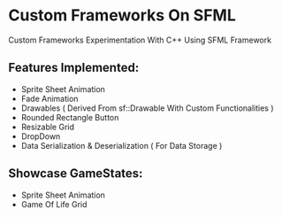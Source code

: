 # Custom Frameworks On SFML
Custom Frameworks Experimentation With C++ Using SFML Framework

## Features Implemented:
- Sprite Sheet Animation
- Fade Animation
- Drawables ( Derived From sf::Drawable With Custom Functionalities )
- Rounded Rectangle Button
- Resizable Grid
- DropDown
- Data Serialization & Deserialization ( For Data Storage )

## Showcase GameStates:
- Sprite Sheet Animation
- Game Of Life Grid
